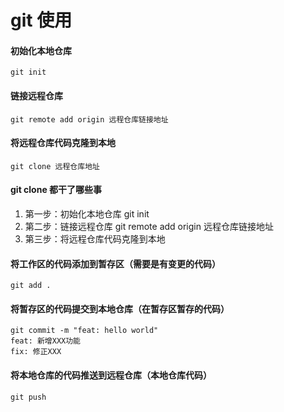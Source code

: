 # git 使用

#### 初始化本地仓库
    git init

#### 链接远程仓库
    git remote add origin 远程仓库链接地址

#### 将远程仓库代码克隆到本地
    git clone 远程仓库地址

#### git clone 都干了哪些事
1. 第一步：初始化本地仓库 git init
2. 第二步：链接远程仓库 git remote add origin 远程仓库链接地址
3. 第三步：将远程仓库代码克隆到本地

#### 将工作区的代码添加到暂存区（需要是有变更的代码）
    git add .

#### 将暂存区的代码提交到本地仓库（在暂存区暂存的代码）
    git commit -m "feat: hello world"
    feat: 新增XXX功能
    fix: 修正XXX

#### 将本地仓库的代码推送到远程仓库（本地仓库代码）
    git push